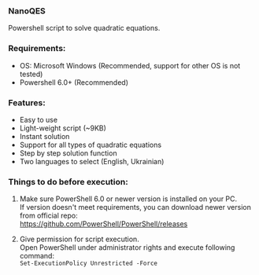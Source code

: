 ### NanoQES
Powershell script to solve quadratic equations.

### Requirements:
- OS: Microsoft Windows (Recommended, support for other OS is not tested)
- Powershell 6.0+ (Recommended)

### Features:
- Easy to use
- Light-weight script (~9KB)
- Instant solution
- Support for all types of quadratic equations
- Step by step solution function
- Two languages to select (English, Ukrainian)

### Things to do before execution:
 1. Make sure PowerShell 6.0 or newer version is installed on your PC. </br>
    If version doesn't meet requirements, you can download newer version from official repo: </br>
    https://github.com/PowerShell/PowerShell/releases
    
 2. Give permission for script execution. </br>
    Open PowerShell under administrator rights and execute following command: </br>
    ```Set-ExecutionPolicy Unrestricted -Force```
